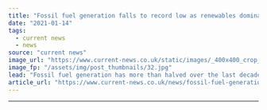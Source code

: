 ```yaml
---
title: "Fossil fuel generation falls to record low as renewables dominate energy market"
date: "2021-01-14"
tags: 
  - current news
  - news
source: "current news"
image_url: "https://www.current-news.co.uk/static/images/_400x400_crop_center-center/Nuclear_Power_--_Getty.jpg"
image_fp: "/assets/img/post_thumbnails/32.jpg"
lead: "Fossil fuel generation has more than halved over the last decade, hitting a new record low in 2020."
article_url: "https://www.current-news.co.uk/news/fossil-fuel-generation-falls-to-record-low-as-renewables-dominate-energy-market?utm_source=rss-feeds&utm_medium=rss&utm_campaign=rss"
---
```


---
